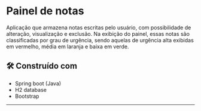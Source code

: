 # Painel de notas 

Aplicação que armazena notas escritas pelo usuário, com possibilidade de alteração, visualização e exclusão. Na exibição do painel, essas notas são classificadas por grau de urgência, sendo aquelas de urgência alta exibidas em vermelho, média em laranja e baixa em verde. 


## 🛠️ Construído com



* Spring boot (Java)
* H2 database
* Bootstrap



---
 
